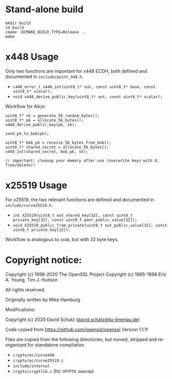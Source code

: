 # Stand-alone build

```
mkdir build
cd build
cmake -DCMAKE_BUILD_TYPE=Release ..
make
```

# x448 Usage

Only two functions are important for x448 ECDH, both defined and documented in `include/point_448.h`.
* `c448_error_t x448_int(uint8_t* out, const uint8_t* base, const uint8_t* scalar);`
* `void x448_derive_public_key(uint8_t* out, const uint8_t* scalar);`

Workflow for Alice:
```
uint8_t* sk = generate_56_random_bytes();
uint8_t* pk = allocate_56_bytes();
x448_derive_public_key(pk, sk);

send_pk_to_bob(pk);

uint8_t* bob_pk = receive_56_bytes_from_bob();
uint8_t* shared_secret = allocate_56_bytes();
x448_int(shared_secret, bob_pk, sk);

// important: cleanup your memory after use (overwrite keys with 0, free/delete)!
```

# x25519 Usage

For x25519, the two relevant functions are defined and documented in `include/curve25519.h`.
* `int X25519(uint8_t out_shared_key[32], const uint8_t private_key[32], const uint8_t peer_public_value[32]);`
* `void X25519_public_from_private(uint8_t out_public_value[32], const uint8_t private_key[32]);`

Workflow is analogous to `x448`, but with 32 byte keys.


# Copyright notice:

Copyright (c) 1998-2020 The OpenSSL Project
Copyright (c) 1995-1998 Eric A. Young, Tim J. Hudson

All rights reserved.

Originally written by Mike Hamburg


Modifications:

Copyright (c) 2020 David Schatz (david.schatz@tu-ilmenau.de)

Code copied from https://github.com/openssl/openssl
Version 1.1.1f

Files are copied from the following directories, but moved, stripped and
re-organized for standalone compilation

* `crypto/ec/curve448`
* `crypto/ec/curve25519.c`
* `include/internal`
* `crypto/cryptlib.c` (for `CRYPTO_memcmp`)
